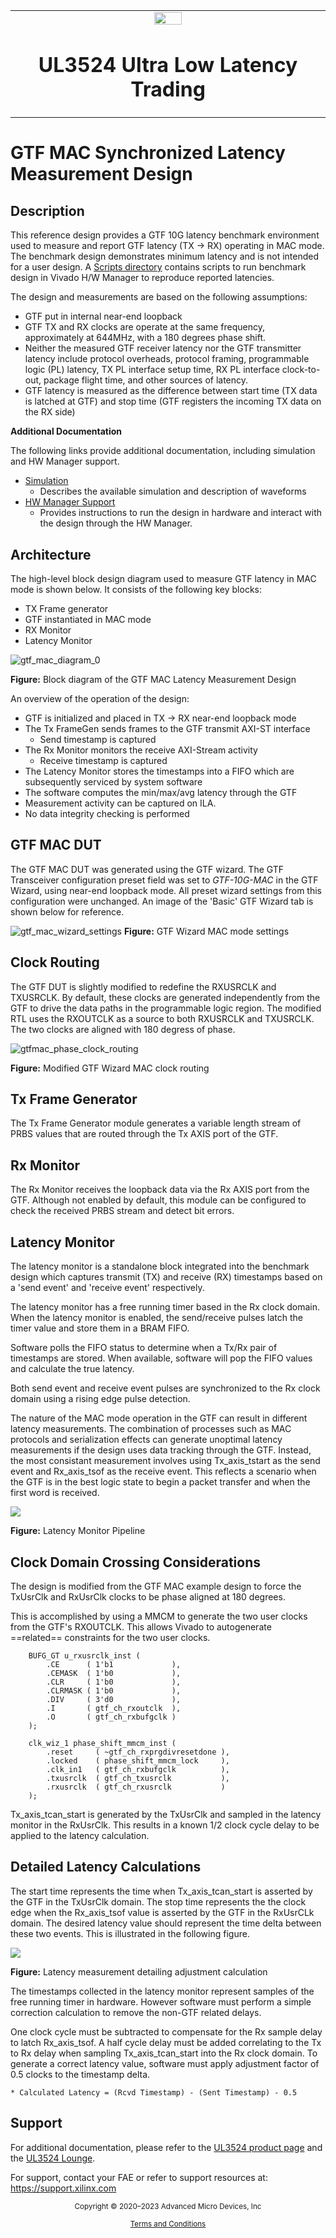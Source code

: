 <table class="sphinxhide" width="100%">
 <tr width="100%">
    <td align="center"><img src="https://raw.githubusercontent.com/Xilinx/Image-Collateral/main/xilinx-logo.png" width="30%"/><h1>UL3524 Ultra Low Latency Trading</h1>
    </td>
 </tr>
</table>

# GTF MAC Synchronized Latency Measurement Design

## Description

This reference design provides a GTF 10G latency benchmark environment used to measure and report GTF latency (TX → RX) operating in MAC mode.  The benchmark design demonstrates minimum latency and is not intended for a user design.  A [Scripts directory](.Scripts/README.md) contains scripts to run benchmark design in Vivado H/W Manager to reproduce reported latencies.

The design and measurements are based on the following assumptions:

* GTF put in internal near-end loopback
* GTF TX and RX clocks are operate at the same frequency, approximately at  644MHz, with a 180 degrees phase shift.
* Neither the measured GTF receiver latency nor the GTF transmitter latency include protocol overheads, protocol framing, programmable logic (PL) latency, TX PL interface setup time, RX PL interface clock-to-out, package flight time, and other sources of latency.
* GTF latency is measured as the difference between start time (TX data is latched at GTF) and stop time (GTF registers the incoming TX data on the RX side)

**Additional Documentation**

The following links provide additional documentation, including simulation and HW Manager support.

* [Simulation](./Docs/simulation.md)<br>
  * Describes the available simulation and description of waveforms
* [HW Manager Support](./Docs/hw_manager_support.md)<br>
  * Provides instructions to run the design in hardware and interact with the design through the HW Manager.

## Architecture

The high-level block design diagram used to measure GTF latency in MAC mode is shown below.  It consists of the following key blocks:

* TX Frame generator
* GTF instantiated in MAC mode
* RX Monitor
* Latency Monitor

![gtf_mac_diagram_0](./Docs/Images/gtf_mac_diagram_0.jpg)

**Figure:** Block diagram of the GTF MAC Latency Measurement Design

An overview of the operation of the design:

* GTF is initialized and placed in TX → RX near-end loopback mode
* The Tx FrameGen sends frames to the GTF transmit AXI-ST interface
  * Send timestamp is captured
* The Rx Monitor monitors the receive AXI-Stream activity
  * Receive timestamp is captured
* The Latency Monitor stores the timestamps into a FIFO which are subsequently serviced by system software
* The software computes the min/max/avg latency through the GTF
* Measurement activity can be captured on ILA.
* No data integrity checking is performed

## GTF MAC DUT

The GTF MAC DUT was generated using the GTF wizard.  The GTF Transceiver configuration preset field was set to *GTF-10G-MAC* in the GTF Wizard, using near-end loopback mode. All preset wizard settings from this configuration were unchanged. An image of the 'Basic' GTF Wizard tab is shown below for reference.

![gtf_mac_wizard_settings](./Docs/Images/gtf_mac_wizard_settings.png)
**Figure:** GTF Wizard MAC mode settings

## Clock Routing

The GTF DUT is slightly modified to redefine the RXUSRCLK and TXUSRCLK.  By default, these clocks are generated independently from the GTF to drive the data paths in the programmable logic region.  The modified RTL uses the RXOUTCLK as a source to both RXUSRCLK and TXUSRCLK.  The two clocks are aligned with 180 degress of phase.

![gtfmac_phase_clock_routing](./Docs/Images/gtfmac_phase_clock_routing.png)

**Figure:** Modified GTF Wizard MAC clock routing

## Tx Frame Generator
The Tx Frame Generator module generates a variable length stream of PRBS values that are routed through the Tx AXIS port of the GTF.  

## Rx Monitor
The Rx Monitor receives the loopback data via the Rx AXIS port from the GTF.  Although not enabled by default, this module can be configured to check the received PRBS stream and detect bit errors.

## Latency Monitor
The latency monitor is a standalone block integrated into the benchmark design which captures transmit (TX) and receive (RX) timestamps based on a 'send event' and 'receive event' respectively.  

The latency monitor has a free running timer based in the Rx clock domain.  When the latency monitor is enabled, the send/receive pulses latch the timer value and store them in a BRAM FIFO.

Software polls the FIFO status to determine when a Tx/Rx pair of timestamps are stored.  When available, software will pop the FIFO values and calculate the true latency.  

Both send event and receive event pulses are synchronized to the Rx clock domain using a rising edge pulse detection. 

The nature of the MAC mode operation in the GTF can result in different latency measurements.  The combination of processes such as MAC protocols and serialization effects can generate unoptimal latency measurements if the design uses data tracking through the GTF.  Instead, the most consistant measurement involves using Tx_axis_tstart as the send event and Rx_axis_tsof as the receive event.  This reflects a scenario when the GTF is in the best logic state to begin a packet transfer and when the first word is received.


![](./Docs/Images/gtf_mac_latency_pipeline.jpg)

**Figure:** Latency Monitor Pipeline

## Clock Domain Crossing Considerations

The design is modified from the GTF MAC example design to force the TxUsrClk and RxUsrClk clocks to be phase aligned at 180 degrees.  

This is accomplished by using a MMCM to generate the two user clocks from the GTF's RXOUTCLK.  This allows Vivado to autogenerate ==related== constraints for the two user clocks.


```
    BUFG_GT u_rxusrclk_inst (
        .CE      ( 1'b1             ),
        .CEMASK  ( 1'b0             ),
        .CLR     ( 1'b0             ),
        .CLRMASK ( 1'b0             ),
        .DIV     ( 3'd0             ),
        .I       ( gtf_ch_rxoutclk  ),
        .O       ( gtf_ch_rxbufgclk )
    );
    
    clk_wiz_1 phase_shift_mmcm_inst (
        .reset     ( ~gtf_ch_rxprgdivresetdone ),
        .locked    ( phase_shift_mmcm_lock     ),
        .clk_in1   ( gtf_ch_rxbufgclk          ),
        .txusrclk  ( gtf_ch_txusrclk           ),
        .rxusrclk  ( gtf_ch_rxusrclk           )
    );
```

Tx_axis_tcan_start is generated by the TxUsrClk and sampled in the latency monitor in the RxUsrClk.  This results in a known 1/2 clock cycle delay to be applied to the latency calculation.

## Detailed Latency Calculations

The start time represents the time when Tx_axis_tcan_start is asserted by the GTF in the TxUsrClk domain.  The stop time represents the the clock edge when the Rx_axis_tsof value is asserted by the GTF in the RxUsrCLk domain.  The desired latency value should represent the time delta between these two events.  This is illustrated in the following figure.

![](./Docs/Images/gtf_mac_latency_calc.png)

**Figure:** Latency measurement detailing adjustment calculation

The timestamps collected in the latency monitor represent samples of the free running timer in hardware.  However software must perform a simple correction calculation to remove the non-GTF related delays.

One clock cycle must be subtracted to compensate for the Rx sample delay to latch Rx_axis_tsof.  A half cycle delay must be added correlating to the Tx to Rx delay when sampling Tx_axis_tcan_start into the Rx clock domain. To generate a correct latency value, software must apply adjustment factor of 0.5 clocks to the timestamp delta.

	* Calculated Latency = (Rcvd Timestamp) - (Sent Timestamp) - 0.5

## Support

For additional documentation, please refer to the [UL3524 product page](https://www.xilinx.com/products/boards-and-kits/alveo/ul3524.html) and the [UL3524 Lounge](https://www.xilinx.com/member/ull-ea.html).

For support, contact your FAE or refer to support resources at: <https://support.xilinx.com>
<p class="sphinxhide" align="center"><sub>Copyright © 2020–2023 Advanced Micro Devices, Inc</sub></p>

<p class="sphinxhide" align="center"><sup><a href="https://www.amd.com/en/corporate/copyright">Terms and Conditions</a></sup></p>
